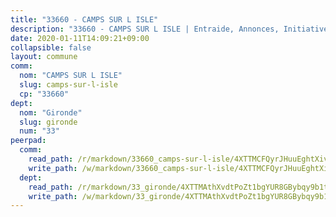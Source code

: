 ```yaml
---
title: "33660 - CAMPS SUR L ISLE"
description: "33660 - CAMPS SUR L ISLE | Entraide, Annonces, Initiatives"
date: 2020-01-11T14:09:21+09:00
collapsible: false
layout: commune
comm:
  nom: "CAMPS SUR L ISLE"
  slug: camps-sur-l-isle
  cp: "33660"
dept:
  nom: "Gironde"
  slug: gironde
  num: "33"
peerpad:
  comm:
    read_path: /r/markdown/33660_camps-sur-l-isle/4XTTMCFQyrJHuuEghtXivDCrVvqHzXt3jmybus2xaoseSuwnc
    write_path: /w/markdown/33660_camps-sur-l-isle/4XTTMCFQyrJHuuEghtXivDCrVvqHzXt3jmybus2xaoseSuwnc-K3TgU6zRVeRj7PXRq2H9xQ6u7kAT9PveS4ckNLF622Vewuv5scVnQf491TU2bMziTHedVSCU1g9ikEAbZQ1tSWpcZJzAg6JdaZ5muLJ9dw2fHVimcMiDusKPDZixhXSm9oj6cYFn
  dept:
    read_path: /r/markdown/33_gironde/4XTTMAthXvdtPoZt1bgYUR8GBybqy9b1tLUaaKDw5iKj57LRt
    write_path: /w/markdown/33_gironde/4XTTMAthXvdtPoZt1bgYUR8GBybqy9b1tLUaaKDw5iKj57LRt-K3TgU8ogmN5s8hbKrZhkV9P1KQiFepNWXjoYRvdMTW1jt7eRXTmrjG677tN9mcUTsALjzYGgb8mvcrYPJn2Jd8cTiBmF9aZcbgdcQL1kzCPJnSf6X8tpEcGPdTr5qT6cQqEpt6oQ
---
```


